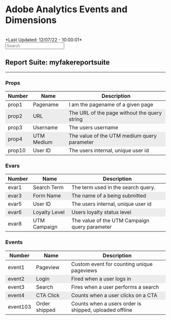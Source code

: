
# Adobe Analytics Events and Dimensions
<br>
*Last Updated: 12/07/22 - 10:00:01*
<div id="variablesearch">
    <input name="search" placeholder="Search" value="">
</div>

## Report Suite: myfakereportsuite
<hr>

### Props

| Number | Name | Description |
|----------|----------|----------|
|prop1 | Pagename | I am the pagename of a given page
|prop2 | URL | The URL of the page without the query string
|prop3 | Username | The users username
|prop4 | UTM Medium | The value of the UTM medium query parameter
|prop10 | User ID | The users internal, unique user id


### Evars

| Number | Name | Description |
|----------|----------|----------|
|evar1|Search Term|The term used in the search query.|
|evar3|Form Name|The name of a being submitted|
|evar5|User ID|The users internal, unique user id|
|evar6|Loyalty Level|Users loyalty status level|
|evar8|UTM Campaign|The value of the UTM Campaign query parameter|



### Events

| Number | Name | Description |
|----------|----------|----------|
|event1|Pageview|Custom event for counting unique pageviews|
|event2|Login|Fired when a user logs in|
|event3|Search|Fires when a user performs a search|
|event4|CTA Click|Counts when a user clicks on a CTA|
|event103|Order shipped|Counts when a users order is shipped, uploaded offline|


<style>
    tr:nth-child(even) {
        background-color:#ECECEC !important;
    }
</style>

<script>
    document
      .querySelector('#variablesearch input')
      .addEventListener('keyup', (event) => {
        let query = event.target.value.toLowerCase();
        let tds = Array.from(document.querySelectorAll('td'));
        let filtered_tds = tds.filter((td) =>
          td.innerText.toLowerCase().includes(query)
        );
        tds.forEach(
          (element) => (element.parentElement.style.display = 'none')
        );
        filtered_tds.forEach((element) => {
          element.parentElement.style.display = '';
        });
      });
</script>
